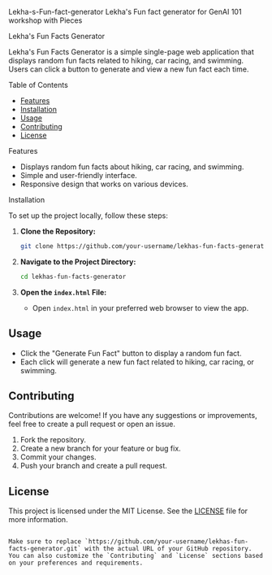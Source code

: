  Lekha-s-Fun-fact-generator
Lekha's Fun fact generator for GenAI 101 workshop with Pieces

 Lekha's Fun Facts Generator

Lekha's Fun Facts Generator is a simple single-page web application that displays random fun facts related to hiking, car racing, and swimming. Users can click a button to generate and view a new fun fact each time.

 Table of Contents

- [Features](#features)
- [Installation](#installation)
- [Usage](#usage)
- [Contributing](#contributing)
- [License](#license)

 Features

- Displays random fun facts about hiking, car racing, and swimming.
- Simple and user-friendly interface.
- Responsive design that works on various devices.

 Installation

To set up the project locally, follow these steps:

1. **Clone the Repository:**

   ```bash
   git clone https://github.com/your-username/lekhas-fun-facts-generator.git
   ```

2. **Navigate to the Project Directory:**

   ```bash
   cd lekhas-fun-facts-generator
   ```

3. **Open the `index.html` File:**

   - Open `index.html` in your preferred web browser to view the app.

## Usage

- Click the "Generate Fun Fact" button to display a random fun fact.
- Each click will generate a new fun fact related to hiking, car racing, or swimming.

## Contributing

Contributions are welcome! If you have any suggestions or improvements, feel free to create a pull request or open an issue.

1. Fork the repository.
2. Create a new branch for your feature or bug fix.
3. Commit your changes.
4. Push your branch and create a pull request.

## License

This project is licensed under the MIT License. See the [LICENSE](LICENSE) file for more information.
```

Make sure to replace `https://github.com/your-username/lekhas-fun-facts-generator.git` with the actual URL of your GitHub repository. You can also customize the `Contributing` and `License` sections based on your preferences and requirements.
